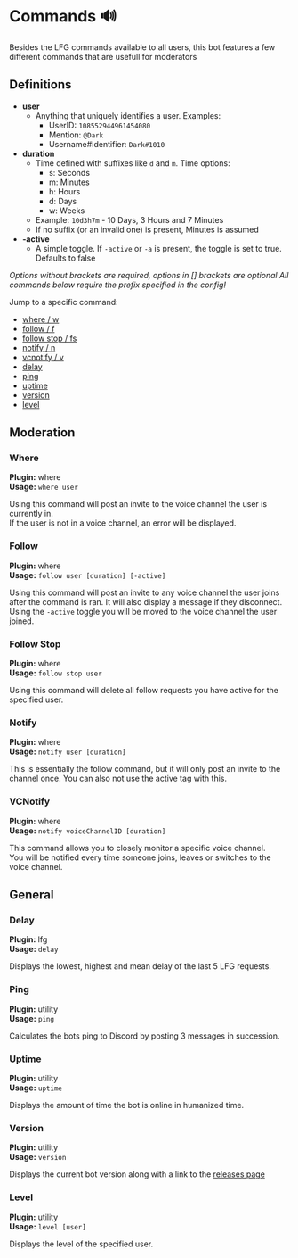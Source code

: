 # Commands 🔊
Besides the LFG commands available to all users, this bot features a few different commands that are usefull for moderators

## Definitions
 - **user**
   - Anything that uniquely identifies a user. Examples:
     - UserID: `108552944961454080`
     - Mention: `@Dark`
     - Username#Identifier: `Dark#1010`
 - **duration**
   - Time defined with suffixes like `d` and `m`. Time options:
     - s: Seconds
     - m: Minutes
     - h: Hours
     - d: Days
     - w: Weeks
   - Example: `10d3h7m` - 10 Days, 3 Hours and 7 Minutes
   - If no suffix (or an invalid one) is present, Minutes is assumed
 - **-active**
   - A simple toggle. If `-active` or `-a` is present, the toggle is set to true. Defaults to false  
   
*Options without brackets are required, options in [] brackets are optional*
*All commands below require the prefix specified in the config!*

Jump to a specific command:
- [where / w](#where)
- [follow / f](#follow)
- [follow stop / fs](#follow-stop)
- [notify / n](#notify)
- [vcnotify / v](#vcnotify)
- [delay](#delay)
- [ping](#ping)
- [uptime](#uptime)
- [version](#version)
- [level](#level)

## Moderation

### Where
**Plugin:** where  
**Usage:** `where user`  

Using this command will post an invite to the voice channel the user is currently in.  
If the user is not in a voice channel, an error will be displayed.

### Follow
**Plugin:** where  
**Usage:** `follow user [duration] [-active]`  

Using this command will post an invite to any voice channel the user joins after the command is ran. It will also display a message if they disconnect.  
Using the `-active` toggle you will be moved to the voice channel the user joined.

### Follow Stop
**Plugin:** where  
**Usage:** `follow stop user`  

Using this command will delete all follow requests you have active for the specified user.

### Notify
**Plugin:** where  
**Usage:** `notify user [duration]`  

This is essentially the follow command, but it will only post an invite to the channel once. You can also not use the active tag with this.

### VCNotify
**Plugin:** where  
**Usage:** `notify voiceChannelID [duration]`  

This command allows you to closely monitor a specific voice channel.  
You will be notified every time someone joins, leaves or switches to the voice channel.

## General

### Delay
**Plugin:** lfg  
**Usage:** `delay`  

Displays the lowest, highest and mean delay of the last 5 LFG requests.

### Ping
**Plugin:** utility  
**Usage:** `ping`  

Calculates the bots ping to Discord by posting 3 messages in succession.

### Uptime
**Plugin:** utility  
**Usage:** `uptime`  

Displays the amount of time the bot is online in humanized time.

### Version
**Plugin:** utility  
**Usage:** `version`  

Displays the current bot version along with a link to the [releases page](https://github.com/DarkView/JS-MRVNLFG/releases)

### Level
**Plugin:** utility  
**Usage:** `level [user]`  

Displays the level of the specified user. 
